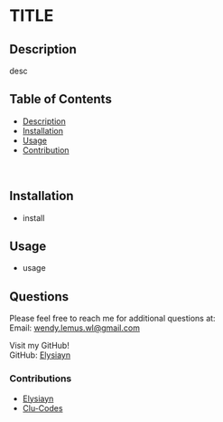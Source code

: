 
  # TITLE
  
  

  ## Description
  desc


  ## Table of Contents
  
- [Description](#Description)
- [Installation](#Installation)
- [Usage](#Usage)
- [Contribution](#Contribution)

<br>

  ## Installation
  * install

  ## Usage
  * usage

  

  
  

  
  

  

  ## Questions
  Please feel free to reach me for additional questions at:
  <br>
  Email: wendy.lemus.wl@gmail.com

  Visit my GitHub!
  <br>
  GitHub: [Elysiayn](https://github.com/Elysiayn)

  
  ### Contributions
  * [Elysiayn](https://github.com/Elysiayn)
  * [Clu-Codes](https://github.com/Clu-Codes)
  
